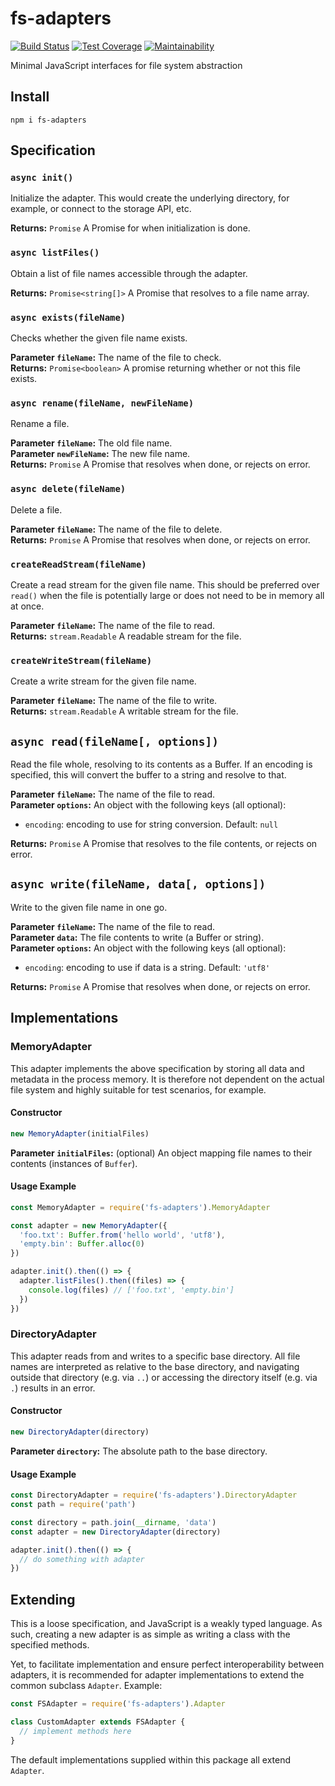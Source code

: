 # fs-adapters

[![Build Status](https://travis-ci.com/meyfa/fs-adapters.svg?branch=master)](https://travis-ci.com/meyfa/fs-adapters)
[![Test Coverage](https://api.codeclimate.com/v1/badges/82c10c63edb8ba33bfdb/test_coverage)](https://codeclimate.com/github/meyfa/fs-adapters/test_coverage)
[![Maintainability](https://api.codeclimate.com/v1/badges/82c10c63edb8ba33bfdb/maintainability)](https://codeclimate.com/github/meyfa/fs-adapters/maintainability)

Minimal JavaScript interfaces for file system abstraction


## Install

```
npm i fs-adapters
```


## Specification

### `async init()`

Initialize the adapter. This would create the underlying directory, for example,
or connect to the storage API, etc.

**Returns:** `Promise` A Promise for when initialization is done.

### `async listFiles()`

Obtain a list of file names accessible through the adapter.

**Returns:** `Promise<string[]>` A Promise that resolves to a file name array.

### `async exists(fileName)`

Checks whether the given file name exists.

**Parameter `fileName`:** The name of the file to check.<br />
**Returns:** `Promise<boolean>` A promise returning whether or not this file exists.

### `async rename(fileName, newFileName)`

Rename a file.

**Parameter `fileName`:** The old file name.<br />
**Parameter `newFileName`:** The new file name.<br />
**Returns:** `Promise` A Promise that resolves when done, or rejects on error.

### `async delete(fileName)`

Delete a file.

**Parameter `fileName`:** The name of the file to delete.<br />
**Returns:** `Promise` A Promise that resolves when done, or rejects on error.

### `createReadStream(fileName)`

Create a read stream for the given file name. This should be preferred over
`read()` when the file is potentially large or does not need to be in memory all
at once.

**Parameter `fileName`:** The name of the file to read.<br />
**Returns:** `stream.Readable` A readable stream for the file.

### `createWriteStream(fileName)`

Create a write stream for the given file name.

**Parameter `fileName`:** The name of the file to write.<br />
**Returns:** `stream.Readable` A writable stream for the file.

## `async read(fileName[, options])`

Read the file whole, resolving to its contents as a Buffer. If an encoding is
specified, this will convert the buffer to a string and resolve to that.

**Parameter `fileName`:** The name of the file to read.<br />
**Parameter `options`:** An object with the following keys (all optional):
- `encoding`: encoding to use for string conversion. Default: `null`

**Returns:** `Promise` A Promise that resolves to the file contents, or rejects on error.

## `async write(fileName, data[, options])`

Write to the given file name in one go.

**Parameter `fileName`:** The name of the file to read.<br />
**Parameter `data`:** The file contents to write (a Buffer or string).<br />
**Parameter `options`:** An object with the following keys (all optional):
- `encoding`: encoding to use if data is a string. Default: `'utf8'`

**Returns:** `Promise` A Promise that resolves when done, or rejects on error.


## Implementations

### MemoryAdapter

This adapter implements the above specification by storing all data and metadata
in the process memory. It is therefore not dependent on the actual file system
and highly suitable for test scenarios, for example.

#### Constructor

```javascript
new MemoryAdapter(initialFiles)
```

**Parameter `initialFiles`:** (optional) An object mapping file names to their
contents (instances of `Buffer`).

#### Usage Example

```javascript
const MemoryAdapter = require('fs-adapters').MemoryAdapter

const adapter = new MemoryAdapter({
  'foo.txt': Buffer.from('hello world', 'utf8'),
  'empty.bin': Buffer.alloc(0)
})

adapter.init().then(() => {
  adapter.listFiles().then((files) => {
    console.log(files) // ['foo.txt', 'empty.bin']
  })
})
```

### DirectoryAdapter

This adapter reads from and writes to a specific base directory. All file names
are interpreted as relative to the base directory, and navigating outside that
directory (e.g. via `..`) or accessing the directory itself (e.g. via `.`)
results in an error.

#### Constructor

```javascript
new DirectoryAdapter(directory)
```

**Parameter `directory`:** The absolute path to the base directory.

#### Usage Example

```javascript
const DirectoryAdapter = require('fs-adapters').DirectoryAdapter
const path = require('path')

const directory = path.join(__dirname, 'data')
const adapter = new DirectoryAdapter(directory)

adapter.init().then(() => {
  // do something with adapter
})
```


## Extending

This is a loose specification, and JavaScript is a weakly typed language. As
such, creating a new adapter is as simple as writing a class with the specified
methods.

Yet, to facilitate implementation and ensure perfect interoperability between
adapters, it is recommended for adapter implementations to extend the common
subclass `Adapter`. Example:

```js
const FSAdapter = require('fs-adapters').Adapter

class CustomAdapter extends FSAdapter {
  // implement methods here
}
```

The default implementations supplied within this package all extend `Adapter`.
